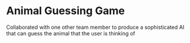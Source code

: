 # Animal Guessing Game
Collaborated with one other team member to produce a sophisticated AI that can guess the animal that the user is thinking of
